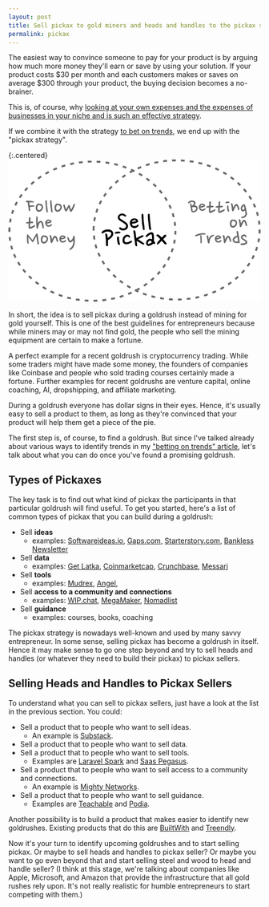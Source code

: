 ```yaml
---
layout: post
title: Sell pickax to gold miners and heads and handles to the pickax sellers
permalink: pickax
---
```


The easiest way to convince someone to pay for your product is by arguing how much more money they'll earn or save by using your solution. If your product costs $30 per month and each customers makes or saves on average $300 through your product, the buying decision becomes a no-brainer.

This is, of course, why [looking at your own expenses and the expenses of businesses in your niche and is such an effective strategy](/follow-money).  

If we combine it with the strategy [to bet on trends](/trends), we end up with the "pickax strategy". 

{:.centered}
![](/images/pickax.svg)

In short, the idea is to sell pickax during a goldrush instead of mining for gold yourself. This is one of the best guidelines for entrepreneurs because while miners may or may not find gold, the people who sell the mining equipment are certain to make a fortune. 

A perfect example for a recent goldrush is cryptocurrency trading. While some traders might have made some money, the founders of companies like Coinbase and people who sold trading courses certainly made a fortune. Further examples for recent goldrushs are venture capital, online coaching, AI, dropshipping, and affiliate marketing.

During a goldrush everyone has dollar signs in their eyes. Hence, it's usually easy to sell a product to them, as long as they're convinced that your product will help them get a piece of the pie. 

The first step is, of course, to find a goldrush. But since I've talked already about various ways to identify trends in my ["betting on trends" article](/trends), let's talk about what you can do once you've found a promising goldrush. 


## Types of Pickaxes

The key task is to find out what kind of pickax the participants in that particular goldrush will find useful. To get you started, here's a list of common types of pickax that you can build during a goldrush:

- Sell **ideas**
    - examples: [Softwareideas.io](http://softwareideas.io/), [Gaps.com](http://gaps.com),  [Starterstory.com](http://starterstory.com), [Bankless Newsletter](https://bankless.substack.com/)
- Sell **data**
    - examples: [Get Latka](https://getlatka.com/), [Coinmarketcap](https://coinmarketcap.com/de/), [Crunchbase](https://www.crunchbase.com/), [Messari](https://messari.io/)
- Sell **tools**
    - examples:  [Mudrex](https://mudrex.com/), [Angel](https://angel.co/),
- Sell **access to a community and connections**
    - examples: [WIP.chat](https://wip.chat/), [MegaMaker](https://megamaker.co/), [Nomadlist](https://nomadlist.com/)
- Sell **guidance**
    - examples: courses, books, coaching

The pickax strategy is nowadays well-known and used by many savvy entrepreneur. In some sense, selling pickax has become a goldrush in itself. Hence it may make sense to go one step beyond and try to sell heads and handles (or whatever they need to build their pickax) to pickax sellers.

## Selling Heads and Handles to Pickax Sellers

To understand what you can sell to pickax sellers, just have a look at the list in the previous section. You could: 

- Sell a product that to people who want to sell ideas. 
   - An example is [Substack](https://substack.com/).
- Sell a product that to people who want to sell data.
- Sell a product that to people who want to sell tools.
   - Examples are [Laravel Spark](https://spark.laravel.com/) and [Saas Pegasus](https://www.saaspegasus.com/).
- Sell a product that to people who want to sell access to a community and connections. 
   - An example is [Mighty Networks](https://www.mightynetworks.com/).
- Sell a product that to people who want to sell guidance. 
   - Examples are [Teachable](https://teachable.com/) and [Podia](https://www.podia.com/).

Another possibility is to build a product that makes easier to identify new goldrushes. Existing products that do this are [BuiltWith](https://builtwith.com/) and [Treendly](https://treendly.com/).

Now it's your turn to identify upcoming goldrushes and to start selling pickax. Or maybe to sell heads and handles to pickax seller? Or maybe you want to go even beyond that and start selling steel and wood to head and handle seller? (I think at this stage, we're talking about companies like Apple, Microsoft, and Amazon that provide the infrastructure that all gold rushes rely upon. It's not really realistic for humble entrepreneurs to start competing with them.)

